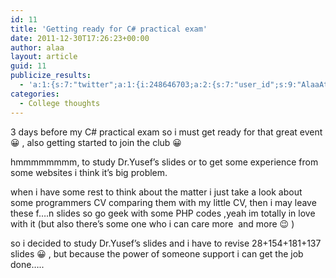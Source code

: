 ```yaml
---
id: 11
title: 'Getting ready for C# practical exam'
date: 2011-12-30T17:26:23+00:00
author: alaa
layout: article
guid: 11
publicize_results:
  - 'a:1:{s:7:"twitter";a:1:{i:248646703;a:2:{s:7:"user_id";s:9:"AlaaAttya";s:7:"post_id";s:18:"152802756099452928";}}}'
categories:
  - College thoughts
---
```

3 days before my C# practical exam so i must get ready for that great event 😀 , also getting started to join the club 😀

hmmmmmmmm, to study Dr.Yusef&#8217;s slides or to get some experience from some websites i think it&#8217;s big problem.

when i have some rest to think about the matter i just take a look about some programmers CV comparing them with my little CV, then i may leave these f&#8230;.n slides so go geek with some PHP codes ,yeah im totally in love with it (but also there&#8217;s some one who i can care more  and more 😉 )

so i decided to study Dr.Yusef&#8217;s slides and i have to revise 28+154+181+137 slides 😀 , but because the power of someone support i can get the job done&#8230;..